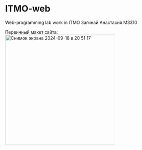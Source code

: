 # ITMO-web
Web-programming lab work in ITMO Загинай Анастасия M3310

Первичный макет сайта:
<img width="354" alt="Снимок экрана 2024-09-18 в 20 51 17" src="https://github.com/user-attachments/assets/32668795-cdab-4ade-95cc-c08d43d904d9">
